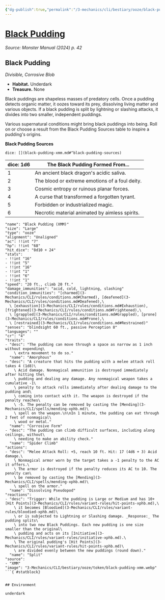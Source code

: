 ```yaml
---
{"dg-publish":true,"permalink":"/3-mechanics/cli/bestiary/ooze/black-pudding-xmm/","tags":["ttrpg-cli/compendium/src/5e/xmm","ttrpg-cli/monster/cr/4","ttrpg-cli/monster/environment/underdark","ttrpg-cli/monster/size/large","ttrpg-cli/monster/type/ooze"],"noteIcon":""}
---
```


# [Black Pudding](3-Mechanics\CLI\bestiary\ooze/black-pudding-xmm.md)
*Source: Monster Manual (2024) p. 42*  

## Black Pudding

*Divisible, Corrosive Blob*

- **Habitat.** Underdark  
- **Treasure.** None  

Black puddings are shapeless masses of predatory cells. Once a pudding detects organic matter, it oozes toward its prey, dissolving living matter and various objects. If a black pudding is split by lightning or slashing attacks, it divides into two smaller, independent puddings.

Various supernatural conditions might bring black puddings into being. Roll on or choose a result from the Black Pudding Sources table to inspire a pudding's origins.

**Black Pudding Sources**

`dice: [](black-pudding-xmm.md#^black-pudding-sources)`

| dice: 1d6 | The Black Pudding Formed From... |
|-----------|----------------------------------|
| 1 | An ancient black dragon's acidic saliva. |
| 2 | The blood or extreme emotions of a foul deity. |
| 3 | Cosmic entropy or ruinous planar forces. |
| 4 | A curse that transformed a forgotten tyrant. |
| 5 | Forbidden or industrialized magic. |
| 6 | Necrotic material animated by aimless spirits. |{ #black-pudding-sources}


```statblock
"name": "Black Pudding (XMM)"
"size": "Large"
"type": "ooze"
"alignment": "Unaligned"
"ac": !!int "7"
"hp": !!int "68"
"hit_dice": "8d10 + 24"
"stats":
- !!int "16"
- !!int "5"
- !!int "16"
- !!int "1"
- !!int "6"
- !!int "1"
"speed": "20 ft., climb 20 ft."
"damage_immunities": "acid, cold, lightning, slashing"
"condition_immunities": "[charmed](3-Mechanics/CLI/rules/conditions.md#Charmed), [deafened](3-Mechanics/CLI/rules/conditions.md#Deafened),\
  \ [exhaustion](3-Mechanics/CLI/rules/conditions.md#Exhaustion), [frightened](3-Mechanics/CLI/rules/conditions.md#Frightened),\
  \ [grappled](3-Mechanics/CLI/rules/conditions.md#Grappled), [prone](3-Mechanics/CLI/rules/conditions.md#Prone),\
  \ [restrained](3-Mechanics/CLI/rules/conditions.md#Restrained)"
"senses": "blindsight 60 ft., passive Perception 8"
"languages": ""
"cr": "4"
"traits":
- "desc": "The pudding can move through a space as narrow as 1 inch without expending\
    \ extra movement to do so."
  "name": "Amorphous"
- "desc": "A creature that hits the pudding with a melee attack roll takes 4 (1d8)\
    \ Acid damage. Nonmagical ammunition is destroyed immediately after hitting the\
    \ pudding and dealing any damage. Any nonmagical weapon takes a cumulative -1\
    \ penalty to attack rolls immediately after dealing damage to the pudding and\
    \ coming into contact with it. The weapon is destroyed if the penalty reaches\
    \ -5. The penalty can be removed by casting the [Mending](3-Mechanics/CLI/spells/mending-xphb.md)\
    \ spell on the weapon.\n\nIn 1 minute, the pudding can eat through 2 feet of nonmagical\
    \ wood or metal."
  "name": "Corrosive Form"
- "desc": "The pudding can climb difficult surfaces, including along ceilings, without\
    \ needing to make an ability check."
  "name": "Spider Climb"
"actions":
- "desc": "Melee Attack Roll: +5, reach 10 ft. Hit: 17 (4d6 + 3) Acid damage.\
    \ Nonmagical armor worn by the target takes a -1 penalty to the AC it offers.\
    \ The armor is destroyed if the penalty reduces its AC to 10. The penalty can\
    \ be removed by casting the [Mending](3-Mechanics/CLI/spells/mending-xphb.md)\
    \ spell on the armor."
  "name": "Dissolving Pseudopod"
"reactions":
- "desc": "Trigger: While the pudding is Large or Medium and has 10+ [Hit Points](3-Mechanics/CLI/rules/variant-rules/hit-points-xphb.md),\
    \ it becomes [Bloodied](3-Mechanics/CLI/rules/variant-rules/bloodied-xphb.md)\
    \ or is subjected to Lightning or Slashing damage. _Response:_ The pudding splits\
    \ into two new Black Puddings. Each new pudding is one size smaller than the original\
    \ pudding and acts on its [Initiative](3-Mechanics/CLI/rules/variant-rules/initiative-xphb.md).\
    \ The original pudding's [Hit Points](3-Mechanics/CLI/rules/variant-rules/hit-points-xphb.md)\
    \ are divided evenly between the new puddings (round down)."
  "name": "Split"
"source":
- "XMM"
"image": "3-Mechanics/CLI/bestiary/ooze/token/black-pudding-xmm.webp"
```{ #statblock}


## Environment

underdark